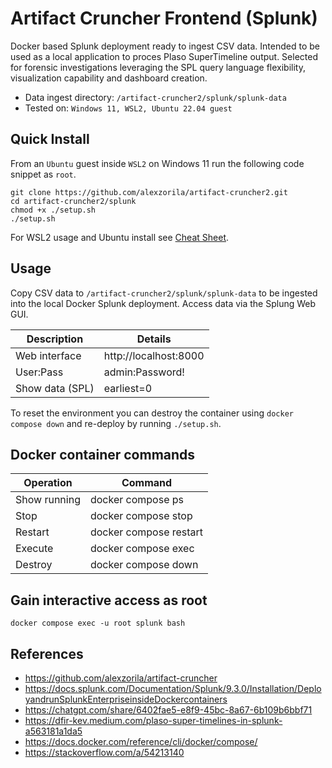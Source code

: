 # Artifact Cruncher Frontend (Splunk)
Docker based Splunk deployment ready to ingest CSV data. Intended to be used as a local application to proces Plaso SuperTimeline output. 
Selected for forensic investigations leveraging the SPL query language flexibility, visualization capability and dashboard creation.

* Data ingest directory: `/artifact-cruncher2/splunk/splunk-data`
* Tested on: `Windows 11, WSL2, Ubuntu 22.04 guest`

## Quick Install
From an `Ubuntu` guest inside `WSL2` on Windows 11 run the following code snippet as `root`.
```
git clone https://github.com/alexzorila/artifact-cruncher2.git
cd artifact-cruncher2/splunk
chmod +x ./setup.sh
./setup.sh
```
For WSL2 usage and Ubuntu install see [Cheat Sheet](../README.md#wsl-2-cheat-sheet).

## Usage
Copy CSV data to `/artifact-cruncher2/splunk/splunk-data` to be ingested into the local Docker Splunk deployment.
Access data via the Splung Web GUI.

| Description | Details |
|-------------|---------|
Web interface | http://localhost:8000
User:Pass | admin:Password!
Show data (SPL) | earliest=0

To reset the environment you can destroy the container using `docker compose down` and re-deploy by running `./setup.sh`.

## Docker container commands
| Operation   | Command |
|-------------|---------|
| Show running	|	docker compose ps |
| Stop			|	docker compose stop |
| Restart		|	docker compose restart |
| Execute		|	docker compose exec |
| Destroy		|	docker compose down |

## Gain interactive access as root
```
docker compose exec -u root splunk bash
```

## References
- https://github.com/alexzorila/artifact-cruncher
- https://docs.splunk.com/Documentation/Splunk/9.3.0/Installation/DeployandrunSplunkEnterpriseinsideDockercontainers
- https://chatgpt.com/share/6402fae5-e8f9-45bc-8a67-6b109b6bbf71
- https://dfir-kev.medium.com/plaso-super-timelines-in-splunk-a563181a1da5
- https://docs.docker.com/reference/cli/docker/compose/
- https://stackoverflow.com/a/54213140

